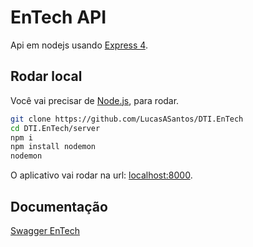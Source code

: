 # EnTech API

Api em nodejs usando [Express 4](http://expressjs.com/).

## Rodar local 

Você vai precisar de [Node.js](http://nodejs.org/), para rodar.

```sh
git clone https://github.com/LucasASantos/DTI.EnTech
cd DTI.EnTech/server
npm i
npm install nodemon
nodemon
```

O aplicativo vai rodar na url: [localhost:8000](http://localhost:8000/).



## Documentação

[Swagger EnTech](https://app.swaggerhub.com/apis-docs/LucasASantos/EnTech/1.0.0)
